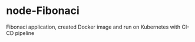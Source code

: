 # node-Fibonaci
Fibonaci application, created Docker image and run on Kubernetes with CI-CD pipeline
